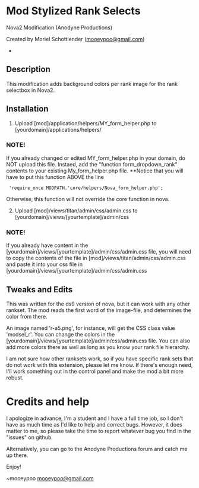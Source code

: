Mod Stylized Rank Selects
=========================
Nova2 Modification (Anodyne Productions)

Created by Moriel Schottlender (mooeypoo@gmail.com)

-
## Description
This modification adds background colors per rank image for the rank selectbox in Nova2.

## Installation
1. Upload [mod]/application/helpers/MY_form_helper.php to [yourdomain]/applications/helpers/

### NOTE!
If you already changed or edited MY_form_helper.php in your domain, do NOT upload this file. Instaed, add the "function form_dropdown_rank" contents to your existing My_form_helper.php file. 
**Notice that you will have to put this function ABOVE the line

```
 'require_once MODPATH.'core/helpers/Nova_form_helper.php';
```

Otherwise, this function will not override the core function in nova.

2. Upload [mod]/views/titan/admin/css/admin.css to [yourdomain]/views/[yourtemplate]/admin/css

### NOTE!
If you already have content in the [yourdomain]/views/[yourtemplate]/admin/css/admin.css file, you will need to copy the contents of the file in [mod]/views/titan/admin/css/admin.css and paste it into your css file in [yourdomain]/views/[yourtemplate]/admin/css/admin.css

## Tweaks and Edits
This was written for the ds9 version of nova, but it can work with any other rankset. The mod reads the first word of the image-file, and determines the color from there. 

An image named 'r-a5.png', for instance, will get the CSS class value 'modsel_r'. 
You can change the colors in the [yourdomain]/views/[yourtemplate]/admin/css/admin.css file. You can also add more colors there as well as long as you know your rank file hierarchy.

I am not sure how other ranksets work, so if you have specific rank sets that do not work with this extension, please let me know. If there's enough need, I'll work something out in the control panel and make the mod a bit more robust.

Credits and help
================
I apologize in advance, I'm a student and I have a full time job, so I don't have as much time as I'd like to help and correct bugs. However, it does matter to me, so please take the time to report whatever bug you find in the "issues" on github.

Alternatively, you can go to the Anodyne Productions forum and catch me up there.

Enjoy!

~mooeypoo
mooeypoo@gmail.com